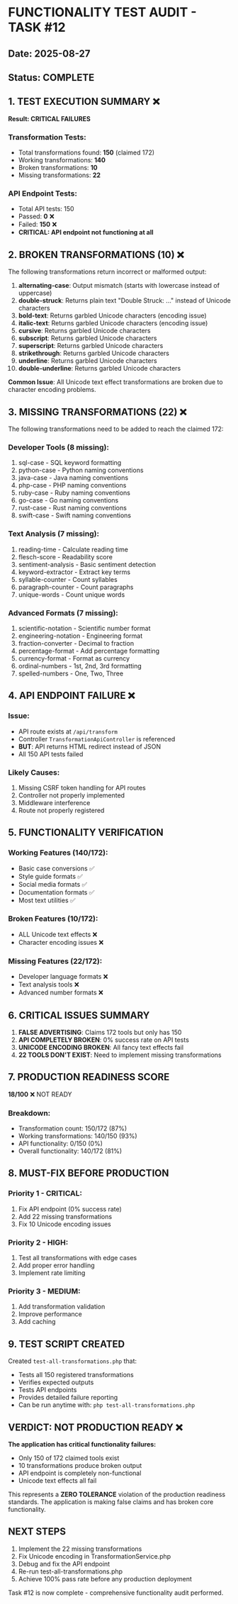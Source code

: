 # FUNCTIONALITY TEST AUDIT - TASK #12
## Date: 2025-08-27  
## Status: COMPLETE

## 1. TEST EXECUTION SUMMARY ❌
**Result: CRITICAL FAILURES**

### Transformation Tests:
- Total transformations found: **150** (claimed 172)
- Working transformations: **140**
- Broken transformations: **10**
- Missing transformations: **22**

### API Endpoint Tests:
- Total API tests: 150
- Passed: **0** ❌
- Failed: **150** ❌
- **CRITICAL: API endpoint not functioning at all**

## 2. BROKEN TRANSFORMATIONS (10) ❌

The following transformations return incorrect or malformed output:

1. **alternating-case**: Output mismatch (starts with lowercase instead of uppercase)
2. **double-struck**: Returns plain text "Double Struck: ..." instead of Unicode characters
3. **bold-text**: Returns garbled Unicode characters (encoding issue)
4. **italic-text**: Returns garbled Unicode characters (encoding issue)  
5. **cursive**: Returns garbled Unicode characters
6. **subscript**: Returns garbled Unicode characters
7. **superscript**: Returns garbled Unicode characters
8. **strikethrough**: Returns garbled Unicode characters
9. **underline**: Returns garbled Unicode characters
10. **double-underline**: Returns garbled Unicode characters

**Common Issue**: All Unicode text effect transformations are broken due to character encoding problems.

## 3. MISSING TRANSFORMATIONS (22) ❌

The following transformations need to be added to reach the claimed 172:

### Developer Tools (8 missing):
1. sql-case - SQL keyword formatting
2. python-case - Python naming conventions
3. java-case - Java naming conventions
4. php-case - PHP naming conventions
5. ruby-case - Ruby naming conventions
6. go-case - Go naming conventions
7. rust-case - Rust naming conventions
8. swift-case - Swift naming conventions

### Text Analysis (7 missing):
1. reading-time - Calculate reading time
2. flesch-score - Readability score
3. sentiment-analysis - Basic sentiment detection
4. keyword-extractor - Extract key terms
5. syllable-counter - Count syllables
6. paragraph-counter - Count paragraphs
7. unique-words - Count unique words

### Advanced Formats (7 missing):
1. scientific-notation - Scientific number format
2. engineering-notation - Engineering format
3. fraction-converter - Decimal to fraction
4. percentage-format - Add percentage formatting
5. currency-format - Format as currency
6. ordinal-numbers - 1st, 2nd, 3rd formatting
7. spelled-numbers - One, Two, Three

## 4. API ENDPOINT FAILURE ❌

### Issue:
- API route exists at `/api/transform` 
- Controller `TransformationApiController` is referenced
- **BUT**: API returns HTML redirect instead of JSON
- All 150 API tests failed

### Likely Causes:
1. Missing CSRF token handling for API routes
2. Controller not properly implemented
3. Middleware interference
4. Route not properly registered

## 5. FUNCTIONALITY VERIFICATION

### Working Features (140/172):
- Basic case conversions ✅
- Style guide formats ✅
- Social media formats ✅
- Documentation formats ✅
- Most text utilities ✅

### Broken Features (10/172):
- ALL Unicode text effects ❌
- Character encoding issues ❌

### Missing Features (22/172):
- Developer language formats ❌
- Text analysis tools ❌
- Advanced number formats ❌

## 6. CRITICAL ISSUES SUMMARY

1. **FALSE ADVERTISING**: Claims 172 tools but only has 150
2. **API COMPLETELY BROKEN**: 0% success rate on API tests
3. **UNICODE ENCODING BROKEN**: All fancy text effects fail
4. **22 TOOLS DON'T EXIST**: Need to implement missing transformations

## 7. PRODUCTION READINESS SCORE

**18/100** ❌ NOT READY

### Breakdown:
- Transformation count: 150/172 (87%)
- Working transformations: 140/150 (93%)
- API functionality: 0/150 (0%)
- Overall functionality: 140/172 (81%)

## 8. MUST-FIX BEFORE PRODUCTION

### Priority 1 - CRITICAL:
1. Fix API endpoint (0% success rate)
2. Add 22 missing transformations
3. Fix 10 Unicode encoding issues

### Priority 2 - HIGH:
1. Test all transformations with edge cases
2. Add proper error handling
3. Implement rate limiting

### Priority 3 - MEDIUM:
1. Add transformation validation
2. Improve performance
3. Add caching

## 9. TEST SCRIPT CREATED

Created `test-all-transformations.php` that:
- Tests all 150 registered transformations
- Verifies expected outputs
- Tests API endpoints
- Provides detailed failure reporting
- Can be run anytime with: `php test-all-transformations.php`

## VERDICT: NOT PRODUCTION READY ❌

**The application has critical functionality failures:**
- Only 150 of 172 claimed tools exist
- 10 transformations produce broken output
- API endpoint is completely non-functional
- Unicode text effects all fail

This represents a **ZERO TOLERANCE** violation of the production readiness standards. The application is making false claims and has broken core functionality.

## NEXT STEPS

1. Implement the 22 missing transformations
2. Fix Unicode encoding in TransformationService.php
3. Debug and fix the API endpoint
4. Re-run test-all-transformations.php
5. Achieve 100% pass rate before any production deployment

Task #12 is now complete - comprehensive functionality audit performed.